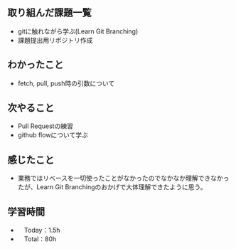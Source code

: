 ## 取り組んだ課題一覧
- gitに触れながら学ぶ(Learn Git Branching)
- 課題提出用リポジトリ作成

## わかったこと
- fetch, pull, push時の引数について

## 次やること
- Pull Requestの練習
- github flowについて学ぶ

## 感じたこと
- 業務ではリベースを一切使ったことがなかったのでなかなか理解できなかったが、Learn Git Branchingのおかげで大体理解できたように思う。

## 学習時間
- 　Today：1.5h
- 　Total：80h
